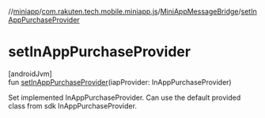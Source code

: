 //[miniapp](../../../index.md)/[com.rakuten.tech.mobile.miniapp.js](../index.md)/[MiniAppMessageBridge](index.md)/[setInAppPurchaseProvider](set-in-app-purchase-provider.md)

# setInAppPurchaseProvider

[androidJvm]\
fun [setInAppPurchaseProvider](set-in-app-purchase-provider.md)(iapProvider: InAppPurchaseProvider)

Set implemented InAppPurchaseProvider. Can use the default provided class from sdk InAppPurchaseProvider.
